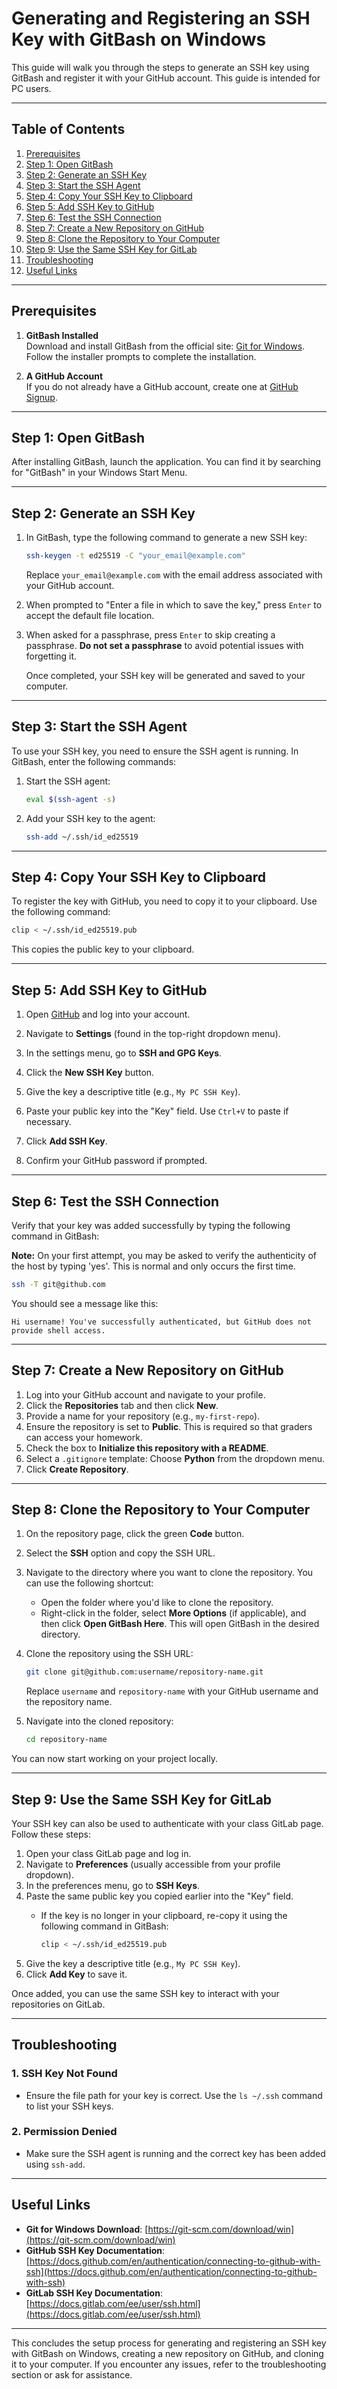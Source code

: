 # Generating and Registering an SSH Key with GitBash on Windows

This guide will walk you through the steps to generate an SSH key using GitBash and register it with your GitHub account. This guide is intended for PC users.

---

## Table of Contents

1. [Prerequisites](#prerequisites)
2. [Step 1: Open GitBash](#step-1-open-gitbash)
3. [Step 2: Generate an SSH Key](#step-2-generate-an-ssh-key)
4. [Step 3: Start the SSH Agent](#step-3-start-the-ssh-agent)
5. [Step 4: Copy Your SSH Key to Clipboard](#step-4-copy-your-ssh-key-to-clipboard)
6. [Step 5: Add SSH Key to GitHub](#step-5-add-ssh-key-to-github)
7. [Step 6: Test the SSH Connection](#step-6-test-the-ssh-connection)
8. [Step 7: Create a New Repository on GitHub](#step-7-create-a-new-repository-on-github)
9. [Step 8: Clone the Repository to Your Computer](#step-8-clone-the-repository-to-your-computer)
10. [Step 9: Use the Same SSH Key for GitLab](#step-9-use-the-same-ssh-key-for-gitlab)
11. [Troubleshooting](#troubleshooting)
12. [Useful Links](#useful-links)

---

## Prerequisites

1. **GitBash Installed**  
   Download and install GitBash from the official site: [Git for Windows](https://git-scm.com/download/win). Follow the installer prompts to complete the installation.

2. **A GitHub Account**  
   If you do not already have a GitHub account, create one at [GitHub Signup](https://github.com/signup).

---

## Step 1: Open GitBash

After installing GitBash, launch the application. You can find it by searching for "GitBash" in your Windows Start Menu.

---

## Step 2: Generate an SSH Key

1. In GitBash, type the following command to generate a new SSH key:

   ```bash
   ssh-keygen -t ed25519 -C "your_email@example.com"
   ```

   Replace `your_email@example.com` with the email address associated with your GitHub account.

2. When prompted to "Enter a file in which to save the key," press `Enter` to accept the default file location.

3. When asked for a passphrase, press `Enter` to skip creating a passphrase. **Do not set a passphrase** to avoid potential issues with forgetting it.

   Once completed, your SSH key will be generated and saved to your computer.

---

## Step 3: Start the SSH Agent

To use your SSH key, you need to ensure the SSH agent is running. In GitBash, enter the following commands:

1. Start the SSH agent:

   ```bash
   eval $(ssh-agent -s)
   ```

2. Add your SSH key to the agent:

   ```bash
   ssh-add ~/.ssh/id_ed25519
   ```

---

## Step 4: Copy Your SSH Key to Clipboard

To register the key with GitHub, you need to copy it to your clipboard. Use the following command:

```bash
clip < ~/.ssh/id_ed25519.pub
```

This copies the public key to your clipboard.

---

## Step 5: Add SSH Key to GitHub

1. Open [GitHub](https://github.com) and log into your account.

2. Navigate to **Settings** (found in the top-right dropdown menu).

3. In the settings menu, go to **SSH and GPG Keys**.

4. Click the **New SSH Key** button.

5. Give the key a descriptive title (e.g., `My PC SSH Key`).

6. Paste your public key into the "Key" field. Use `Ctrl+V` to paste if necessary.

7. Click **Add SSH Key**.

8. Confirm your GitHub password if prompted.

---

## Step 6: Test the SSH Connection

Verify that your key was added successfully by typing the following command in GitBash:

**Note:** On your first attempt, you may be asked to verify the authenticity of the host by typing 'yes'. This is normal and only occurs the first time.

```bash
ssh -T git@github.com
```

You should see a message like this:

```text
Hi username! You've successfully authenticated, but GitHub does not provide shell access.
```

---

## Step 7: Create a New Repository on GitHub

1. Log into your GitHub account and navigate to your profile.
2. Click the **Repositories** tab and then click **New**.
3. Provide a name for your repository (e.g., `my-first-repo`).
4. Ensure the repository is set to **Public**. This is required so that graders can access your homework.
5. Check the box to **Initialize this repository with a README**.
6. Select a `.gitignore` template: Choose **Python** from the dropdown menu.
7. Click **Create Repository**.

---

## Step 8: Clone the Repository to Your Computer

1. On the repository page, click the green **Code** button.
2. Select the **SSH** option and copy the SSH URL.
3. Navigate to the directory where you want to clone the repository. You can use the following shortcut:
   - Open the folder where you'd like to clone the repository.
   - Right-click in the folder, select **More Options** (if applicable), and then click **Open GitBash Here**. This will open GitBash in the desired directory.
4. Clone the repository using the SSH URL:

   ```bash
   git clone git@github.com:username/repository-name.git
   ```

   Replace `username` and `repository-name` with your GitHub username and the repository name.

5. Navigate into the cloned repository:

   ```bash
   cd repository-name
   ```

You can now start working on your project locally.

---

## Step 9: Use the Same SSH Key for GitLab

Your SSH key can also be used to authenticate with your class GitLab page. Follow these steps:

1. Open your class GitLab page and log in.
2. Navigate to **Preferences** (usually accessible from your profile dropdown).
3. In the preferences menu, go to **SSH Keys**.
4. Paste the same public key you copied earlier into the "Key" field.
   - If the key is no longer in your clipboard, re-copy it using the following command in GitBash:
     
     ```bash
     clip < ~/.ssh/id_ed25519.pub
     ```
5. Give the key a descriptive title (e.g., `My PC SSH Key`).
6. Click **Add Key** to save it.

Once added, you can use the same SSH key to interact with your repositories on GitLab.

---

## Troubleshooting

### 1. SSH Key Not Found
   - Ensure the file path for your key is correct. Use the `ls ~/.ssh` command to list your SSH keys.

### 2. Permission Denied
   - Make sure the SSH agent is running and the correct key has been added using `ssh-add`.

---

## Useful Links

- **Git for Windows Download**: [https://git-scm.com/download/win](https://git-scm.com/download/win)
- **GitHub SSH Key Documentation**: [https://docs.github.com/en/authentication/connecting-to-github-with-ssh](https://docs.github.com/en/authentication/connecting-to-github-with-ssh)
- **GitLab SSH Key Documentation**: [https://docs.gitlab.com/ee/user/ssh.html](https://docs.gitlab.com/ee/user/ssh.html)

---

This concludes the setup process for generating and registering an SSH key with GitBash on Windows, creating a new repository on GitHub, and cloning it to your computer. If you encounter any issues, refer to the troubleshooting section or ask for assistance.

